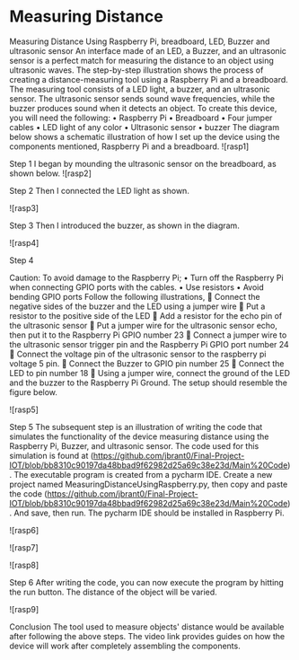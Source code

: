 # Measuring Distance
Measuring Distance Using Raspberry Pi, breadboard, LED, Buzzer and ultrasonic sensor
An interface made of an LED, a Buzzer, and an ultrasonic sensor is a perfect match for measuring the distance to an object using ultrasonic waves. The step-by-step illustration shows the process of creating a distance-measuring tool using a Raspberry Pi and a breadboard. The measuring tool consists of a LED light, a buzzer, and an ultrasonic sensor. The ultrasonic sensor sends sound wave frequencies, while the buzzer produces sound when it detects an object.
To create this device, you will need the following:
•	Raspberry Pi
•	Breadboard
•	Four jumper cables
•	LED light of any color
•	Ultrasonic sensor
•	buzzer 
The diagram below shows a schematic illustration of how I set up the device using the components mentioned, Raspberry Pi and a breadboard.
![rasp1]

Step 1
I began by mounding the ultrasonic sensor on the breadboard, as shown below.
![rasp2]

Step 2
Then I connected the LED light as shown.

![rasp3]

Step 3
Then I introduced the buzzer, as shown in the diagram.


![rasp4]

Step 4

Caution:
To avoid damage to the Raspberry Pi;
•	Turn off the Raspberry Pi when connecting GPIO ports with the cables.
•	Use resistors
•	Avoid bending GPIO ports
Follow the following illustrations,
	Connect the negative sides of the buzzer and the LED using a jumper wire
	Put a resistor to the positive side of the LED
	Add a resistor for the echo pin of the ultrasonic sensor
	Put a jumper wire for the ultrasonic sensor echo, then put it to the Raspberry Pi GPIO number 23
	Connect a jumper wire to the ultrasonic sensor trigger pin and the Raspberry Pi GPIO port number 24
	Connect the voltage pin of the ultrasonic sensor to the raspberry pi voltage 5 pin. 
	Connect the Buzzer to GPIO pin number 25
	Connect the LED to pin number 18
	Using a jumper wire, connect the ground of the LED and the buzzer to the Raspberry Pi Ground.
The setup should resemble the figure below.


![rasp5]


Step 5
The subsequent step is an illustration of writing the code that simulates the functionality of the device measuring distance using the Raspberry Pi, Buzzer, and ultrasonic sensor. The code used for this simulation is found at (https://github.com/jbrant0/Final-Project-IOT/blob/bb8310c90197da48bbad9f62982d25a69c38e23d/Main%20Code). The executable program is created from a pycharm IDE. Create a new project named MeasuringDistanceUsingRaspberry.py, then copy and paste the code (https://github.com/jbrant0/Final-Project-IOT/blob/bb8310c90197da48bbad9f62982d25a69c38e23d/Main%20Code). And save, then run. The pycharm IDE should be installed in Raspberry Pi. 

![rasp6]

![rasp7]

![rasp8]

Step 6
After writing the code, you can now execute the program by hitting the run button. The distance of the object will be varied. 


![rasp9]

Conclusion
The tool used to measure objects' distance would be available after following the above steps. The video link provides guides on how the device will work after completely assembling the components. 
